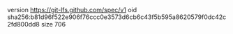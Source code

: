 version https://git-lfs.github.com/spec/v1
oid sha256:b81d96f522e906f76ccc0e3573d6cb6c43f5b595a8620579f0dc42c2fd800dd8
size 706
